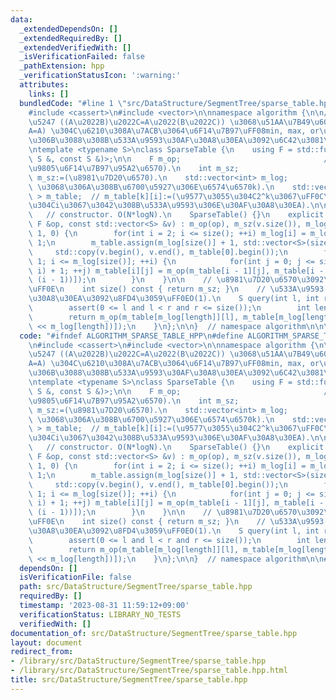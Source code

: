 ```yaml
---
data:
  _extendedDependsOn: []
  _extendedRequiredBy: []
  _extendedVerifiedWith: []
  _isVerificationFailed: false
  _pathExtension: hpp
  _verificationStatusIcon: ':warning:'
  attributes:
    links: []
  bundledCode: "#line 1 \"src/DataStructure/SegmentTree/sparse_table.hpp\"\n\n\n\n\
    #include <cassert>\n#include <vector>\n\nnamespace algorithm {\n\n// \u7D50\u5408\
    \u5247 ((A\u2022B)\u2022C=A\u2022(B\u2022C)) \u3068\u51AA\u7B49\u6027 (A\u2022\
    A=A) \u304C\u6210\u308A\u7ACB\u3064\u6F14\u7B97\uFF08min, max, or\u306A\u3069\uFF09\
    \u306B\u3088\u308B\u533A\u9593\u30AF\u30A8\u30EA\u3092\u6C42\u3081\u308B\uFF0E\
    \ntemplate <typename S>\nclass SparseTable {\n    using F = std::function<S(const\
    \ S &, const S &)>;\n\n    F m_op;                                // S m_op(S,S):=(\u4E8C\
    \u9805\u6F14\u7B97\u95A2\u6570).\n    int m_sz;                              //\
    \ m_sz:=(\u8981\u7D20\u6570).\n    std::vector<int> m_log;                // m_log[x]:=(2^k<=x\
    \ \u3068\u306A\u308B\u6700\u5927\u306E\u6574\u6570k).\n    std::vector<std::vector<S>\
    \ > m_table;  // m_table[k][i]:=(\u9577\u3055\u304C2^k\u3067\uFF0C\u5DE6\u7AEF\
    \u304Ci\u3067\u3042\u308B\u533A\u9593\u306E\u30AF\u30A8\u30EA).\n\npublic:\n \
    \   // constructor. O(N*logN).\n    SparseTable() {}\n    explicit SparseTable(const\
    \ F &op, const std::vector<S> &v) : m_op(op), m_sz(v.size()), m_log(v.size() +\
    \ 1, 0) {\n        for(int i = 2; i <= size(); ++i) m_log[i] = m_log[i >> 1] +\
    \ 1;\n        m_table.assign(m_log[size()] + 1, std::vector<S>(size()));\n   \
    \     std::copy(v.begin(), v.end(), m_table[0].begin());\n        for(int i =\
    \ 1; i <= m_log[size()]; ++i) {\n            for(int j = 0; j <= size() - (1 <<\
    \ i) + 1; ++j) m_table[i][j] = m_op(m_table[i - 1][j], m_table[i - 1][j + (1 <<\
    \ (i - 1))]);\n        }\n    }\n\n    // \u8981\u7D20\u6570\u3092\u8FD4\u3059\
    \uFF0E\n    int size() const { return m_sz; }\n    // \u533A\u9593[l,r)\u306E\u30AF\
    \u30A8\u30EA\u3092\u8FD4\u3059\uFF0EO(1).\n    S query(int l, int r) const {\n\
    \        assert(0 <= l and l < r and r <= size());\n        int length = r - l;\n\
    \        return m_op(m_table[m_log[length]][l], m_table[m_log[length]][r - (1\
    \ << m_log[length])]);\n    }\n};\n\n}  // namespace algorithm\n\n\n"
  code: "#ifndef ALGORITHM_SPARSE_TABLE_HPP\n#define ALGORITHM_SPARSE_TABLE_HPP 1\n\
    \n#include <cassert>\n#include <vector>\n\nnamespace algorithm {\n\n// \u7D50\u5408\
    \u5247 ((A\u2022B)\u2022C=A\u2022(B\u2022C)) \u3068\u51AA\u7B49\u6027 (A\u2022\
    A=A) \u304C\u6210\u308A\u7ACB\u3064\u6F14\u7B97\uFF08min, max, or\u306A\u3069\uFF09\
    \u306B\u3088\u308B\u533A\u9593\u30AF\u30A8\u30EA\u3092\u6C42\u3081\u308B\uFF0E\
    \ntemplate <typename S>\nclass SparseTable {\n    using F = std::function<S(const\
    \ S &, const S &)>;\n\n    F m_op;                                // S m_op(S,S):=(\u4E8C\
    \u9805\u6F14\u7B97\u95A2\u6570).\n    int m_sz;                              //\
    \ m_sz:=(\u8981\u7D20\u6570).\n    std::vector<int> m_log;                // m_log[x]:=(2^k<=x\
    \ \u3068\u306A\u308B\u6700\u5927\u306E\u6574\u6570k).\n    std::vector<std::vector<S>\
    \ > m_table;  // m_table[k][i]:=(\u9577\u3055\u304C2^k\u3067\uFF0C\u5DE6\u7AEF\
    \u304Ci\u3067\u3042\u308B\u533A\u9593\u306E\u30AF\u30A8\u30EA).\n\npublic:\n \
    \   // constructor. O(N*logN).\n    SparseTable() {}\n    explicit SparseTable(const\
    \ F &op, const std::vector<S> &v) : m_op(op), m_sz(v.size()), m_log(v.size() +\
    \ 1, 0) {\n        for(int i = 2; i <= size(); ++i) m_log[i] = m_log[i >> 1] +\
    \ 1;\n        m_table.assign(m_log[size()] + 1, std::vector<S>(size()));\n   \
    \     std::copy(v.begin(), v.end(), m_table[0].begin());\n        for(int i =\
    \ 1; i <= m_log[size()]; ++i) {\n            for(int j = 0; j <= size() - (1 <<\
    \ i) + 1; ++j) m_table[i][j] = m_op(m_table[i - 1][j], m_table[i - 1][j + (1 <<\
    \ (i - 1))]);\n        }\n    }\n\n    // \u8981\u7D20\u6570\u3092\u8FD4\u3059\
    \uFF0E\n    int size() const { return m_sz; }\n    // \u533A\u9593[l,r)\u306E\u30AF\
    \u30A8\u30EA\u3092\u8FD4\u3059\uFF0EO(1).\n    S query(int l, int r) const {\n\
    \        assert(0 <= l and l < r and r <= size());\n        int length = r - l;\n\
    \        return m_op(m_table[m_log[length]][l], m_table[m_log[length]][r - (1\
    \ << m_log[length])]);\n    }\n};\n\n}  // namespace algorithm\n\n#endif\n"
  dependsOn: []
  isVerificationFile: false
  path: src/DataStructure/SegmentTree/sparse_table.hpp
  requiredBy: []
  timestamp: '2023-08-31 11:59:12+09:00'
  verificationStatus: LIBRARY_NO_TESTS
  verifiedWith: []
documentation_of: src/DataStructure/SegmentTree/sparse_table.hpp
layout: document
redirect_from:
- /library/src/DataStructure/SegmentTree/sparse_table.hpp
- /library/src/DataStructure/SegmentTree/sparse_table.hpp.html
title: src/DataStructure/SegmentTree/sparse_table.hpp
---
```

